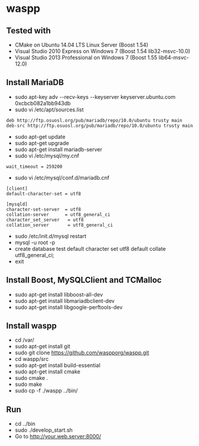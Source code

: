 waspp
=====

Tested with
-----------
* CMake on Ubuntu 14.04 LTS Linux Server (Boost 1.54)
* Visual Studio 2010 Express on Windows 7 (Boost 1.54 lib32-msvc-10.0)
* Visual Studio 2013 Professional on Windows 7 (Boost 1.55 lib64-msvc-12.0)


Install MariaDB
---------------
* sudo apt-key adv --recv-keys --keyserver keyserver.ubuntu.com 0xcbcb082a1bb943db
* sudo vi /etc/apt/sources.list
```
deb http://ftp.osuosl.org/pub/mariadb/repo/10.0/ubuntu trusty main
deb-src http://ftp.osuosl.org/pub/mariadb/repo/10.0/ubuntu trusty main
```

* sudo apt-get update
* sudo apt-get upgrade
* sudo apt-get install mariadb-server
* sudo vi /etc/mysql/my.cnf
```
wait_timeout = 259200
```

* sudo vi /etc/mysql/conf.d/mariadb.cnf
```
[client]
default-character-set = utf8

[mysqld]
character-set-server  = utf8
collation-server      = utf8_general_ci
character_set_server   = utf8
collation_server       = utf8_general_ci
```

* sudo /etc/init.d/mysql restart
* mysql -u root -p
* create database test default character set utf8 default collate utf8_general_ci;
* exit

Install Boost, MySQLClient and TCMalloc
----------------------------------------
* sudo apt-get install libboost-all-dev
* sudo apt-get install libmariadbclient-dev
* sudo apt-get install libgoogle-perftools-dev

Install waspp
-------------
* cd /var/
* sudo apt-get install git
* sudo git clone https://github.com/waspporg/waspp.git
* cd waspp/src
* sudo apt-get install build-essential
* sudo apt-get install cmake
* sudo cmake .
* sudo make
* sudo cp -f ./waspp ../bin/

Run
---
* cd ../bin
* sudo ./develop_start.sh
* Go to http://your.web.server:8000/
